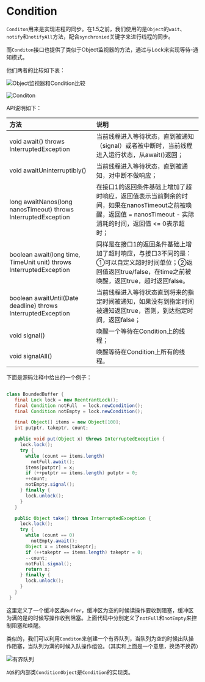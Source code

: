 # Condition

`Conditon`用来是实现进程的同步。在1.5之前，我们使用的是`Object`的`wait`、`notify`和`notifyAll`方法，配合`synchronied`关键字来进行线程的同步。

而`Conditon`接口也提供了类似于Object监视器的方法，通过与Lock来实现等待-通知模式。


他们两者的比较如下表：

![Object监视器和Condition比较](http://ovn0i3kdg.bkt.clouddn.com/Object%E7%9B%91%E8%A7%86%E5%99%A8%E5%92%8CCondition%E5%AF%B9%E6%AF%94.png)



![Conditon](http://ovn0i3kdg.bkt.clouddn.com/Condition.png)

API说明如下：

| 方法 | 说明 |
| :------------- | :------------- |
| void await() throws InterruptedException |当前线程进入等待状态，直到被通知（signal）或者被中断时，当前线程进入运行状态，从await()返回；       |
|void awaitUninterruptibly()   |  当前线程进入等待状态，直到被通知，对中断不做响应；|
|long awaitNanos(long nanosTimeout) throws InterruptedException  |   在接口1的返回条件基础上增加了超时响应，返回值表示当前剩余的时间，如果在nanosTimeout之前被唤醒，返回值 = nanosTimeout - 实际消耗的时间，返回值 <= 0表示超时；|
|boolean await(long time, TimeUnit unit) throws InterruptedException   |  同样是在接口1的返回条件基础上增加了超时响应，与接口3不同的是：①可以自定义超时时间单位；②返回值返回true/false，在time之前被唤醒，返回true，超时返回false。|Â
|  boolean awaitUntil(Date deadline) throws InterruptedException|  当前线程进入等待状态直到将来的指定时间被通知，如果没有到指定时间被通知返回true，否则，到达指定时间，返回false； |
|   void signal()|  唤醒一个等待在Condition上的线程； |
|void signalAll()   |   唤醒等待在Condition上所有的线程。|

下面是源码注释中给出的一个例子：
```Java

class BoundedBuffer {
   final Lock lock = new ReentrantLock();
   final Condition notFull  = lock.newCondition();
   final Condition notEmpty = lock.newCondition();

   final Object[] items = new Object[100];
   int putptr, takeptr, count;

   public void put(Object x) throws InterruptedException {
     lock.lock();
     try {
       while (count == items.length)
         notFull.await();
       items[putptr] = x;
       if (++putptr == items.length) putptr = 0;
       ++count;
       notEmpty.signal();
     } finally {
       lock.unlock();
     }
   }

   public Object take() throws InterruptedException {
     lock.lock();
     try {
       while (count == 0)
         notEmpty.await();
       Object x = items[takeptr];
       if (++takeptr == items.length) takeptr = 0;
       --count;
       notFull.signal();
       return x;
     } finally {
       lock.unlock();
     }
   }
 }
```
这里定义了一个缓冲区类`Buffer`，缓冲区为空的时候读操作要收到阻塞，缓冲区为满的是的时候写操作收到阻塞。上面代码中分别定义了`notFull`和`notEmpty`来控制阻塞和唤醒。

类似的，我们可以利用`Conditon`来创建一个有界队列，当队列为空的时候出队操作阻塞，当队列为满的时候入队操作组设。（其实和上面是一个意思，换汤不换药）



![有界队列](https://upload-images.jianshu.io/upload_images/3994601-30a0a3470435c2ad.png?imageMogr2/auto-orient/strip%7CimageView2/2/w/700)



`AQS`的内部类`ConditionObject`是`Condition`的实现类。
